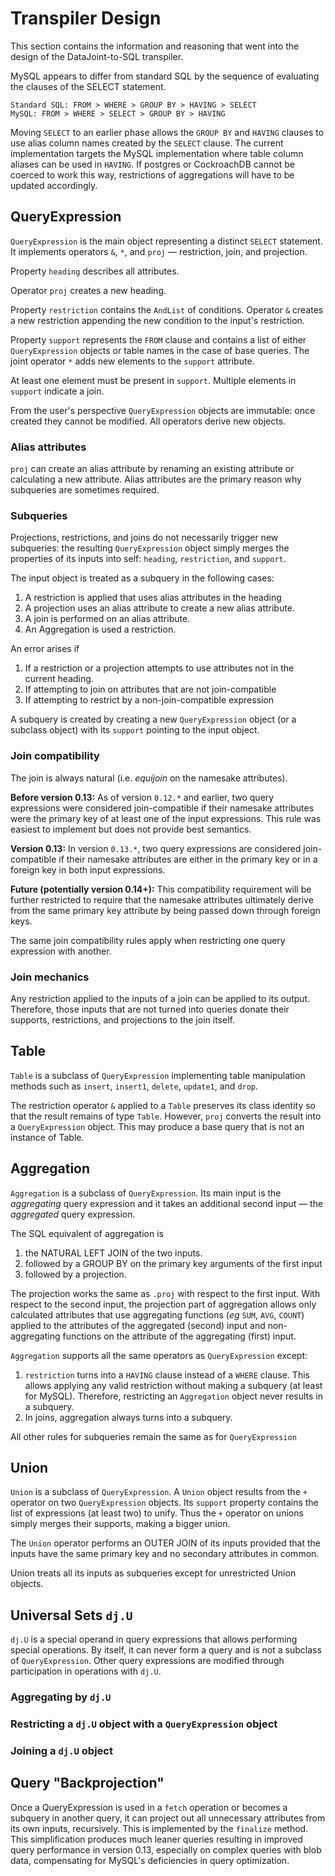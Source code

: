 # Transpiler Design

This section contains the information and reasoning that went into the design of the 
DataJoint-to-SQL transpiler.

MySQL appears to differ from standard SQL by the sequence of evaluating the clauses of 
the SELECT statement.

```
Standard SQL: FROM > WHERE > GROUP BY > HAVING > SELECT
MySQL: FROM > WHERE > SELECT > GROUP BY > HAVING
```

<!-- TODO:  verify with latest SQL standards and postgres / CockroachDB implementations and whether this order can be configured -->

Moving `SELECT` to an earlier phase allows the `GROUP BY` and `HAVING` clauses to use 
alias column names created by the `SELECT` clause.
The current implementation targets the MySQL implementation where table column aliases 
can be used in `HAVING`.
If postgres or CockroachDB cannot be coerced to work this way, restrictions of 
aggregations will have to be updated accordingly.

## QueryExpression

`QueryExpression` is the main object representing a distinct `SELECT` statement.
It implements operators `&`, `*`, and `proj`  — restriction, join, and projection.

Property `heading` describes all attributes.

Operator `proj` creates a new heading.

Property `restriction` contains the `AndList` of conditions. Operator `&` creates a new 
restriction appending the new condition to the input's restriction.

Property `support` represents the `FROM` clause and contains a list of either 
`QueryExpression` objects or table names in the case of base queries.
The joint operator `*` adds new elements to the `support` attribute.

At least one element must be present in `support`. Multiple elements in `support` 
indicate a join.

From the user's perspective `QueryExpression` objects are immutable: once created they 
cannot be modified. All operators derive new objects.

### Alias attributes

`proj` can create an alias attribute by renaming an existing attribute or calculating a 
new attribute.
Alias attributes are the primary reason why subqueries are sometimes required.

### Subqueries

Projections, restrictions, and joins do not necessarily trigger new subqueries: the 
resulting `QueryExpression` object simply merges the properties of its inputs into 
self: `heading`, `restriction`, and `support`.

The input object is treated as a subquery in the following cases:

1. A restriction is applied that uses alias attributes in the heading
1. A projection uses an alias attribute to create a new alias attribute.
1. A join is performed on an alias attribute.
1. An Aggregation is used a restriction. 

An error arises if

1. If a restriction or a projection attempts to use attributes not in the current 
heading.
2. If attempting to join on attributes that are not join-compatible
3. If attempting to restrict by a non-join-compatible expression

A subquery is created by creating a new `QueryExpression` object (or a subclass object) 
with its `support` pointing to the input object.

### Join compatibility

The join is always natural (i.e. *equijoin* on the namesake attributes).

**Before version 0.13:** As of version `0.12.*` and earlier, two query expressions were 
considered join-compatible if their namesake attributes were the primary key of at 
least one of the input expressions. This rule was easiest to implement but does not 
provide best semantics.

**Version 0.13:** In version `0.13.*`, two query expressions are considered 
join-compatible if their namesake attributes are either in the primary key or in a 
foreign key in both input expressions.

**Future (potentially version 0.14+):**
This compatibility requirement will be further restricted to require that the namesake 
attributes ultimately derive from the same primary key attribute by being passed down 
through foreign keys.

The same join compatibility rules apply when restricting one query expression with 
another.

### Join mechanics

Any restriction applied to the inputs of a join can be applied to its output.
Therefore, those inputs that are not turned into queries donate their supports, 
restrictions, and projections to the join itself.

## Table

`Table` is a subclass of `QueryExpression` implementing table manipulation methods such 
as `insert`, `insert1`, `delete`, `update1`, and `drop`.

The restriction operator `&` applied to a `Table` preserves its class identity so that 
the result remains of type `Table`.
However, `proj` converts the result into a `QueryExpression` object. This may produce a 
base query that is not an instance of Table.

## Aggregation

`Aggregation` is a subclass of `QueryExpression`.
Its main input is the *aggregating* query expression and it takes an additional second 
input — the *aggregated* query expression.

The SQL equivalent of aggregation is

1. the NATURAL LEFT JOIN of the two inputs.
1. followed by a GROUP BY on the primary key arguments of the first input
1. followed by a projection.

The projection works the same as `.proj` with respect to the first input.
With respect to the second input, the projection part of aggregation allows only 
calculated attributes that use aggregating functions (*eg* `SUM`, `AVG`, `COUNT`)  
applied to the attributes of the aggregated (second) input and non-aggregating 
functions on the attribute of the aggregating (first) input.

`Aggregation` supports all the same operators as `QueryExpression` except:

1. `restriction` turns into a `HAVING` clause instead of a `WHERE` clause. This allows 
applying any valid restriction without making a subquery (at least for MySQL). 
Therefore, restricting an `Aggregation` object never results in a subquery.
2. In joins, aggregation always turns into a subquery.

All other rules for subqueries remain the same as for `QueryExpression`

## Union

`Union` is a subclass of `QueryExpression`.
A `Union` object results from the `+` operator on two `QueryExpression` objects.
Its `support` property contains the list of expressions (at least two) to unify.
Thus the `+` operator on unions simply merges their supports, making a bigger union.

The `Union` operator performs an OUTER JOIN of its inputs provided that the inputs have 
the same primary key and no secondary attributes in common.  

Union treats all its inputs as subqueries except for unrestricted Union objects.

## Universal Sets `dj.U`

`dj.U` is a special operand in query expressions that allows performing special 
operations.  By itself, it can never form a query and is not a subclass of 
`QueryExpression`. Other query expressions are modified through participation in 
operations with `dj.U`.

### Aggregating by `dj.U`

### Restricting a `dj.U` object with a `QueryExpression` object

### Joining a `dj.U` object

## Query "Backprojection"

Once a QueryExpression is used in a `fetch` operation or becomes a subquery in another 
query, it can project out all unnecessary attributes from its own inputs, recursively.
This is implemented by the `finalize` method.
This simplification produces much leaner queries resulting in improved query 
performance in version 0.13, especially on complex queries with blob data, compensating 
for MySQL's deficiencies in query optimization.
